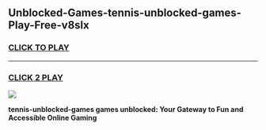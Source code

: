 
## Unblocked-Games-tennis-unblocked-games-Play-Free-v8slx
<h3>
<a href="https://premium76.site?title=tennis-unblocked-games&ref=10A">CLICK TO PLAY</a></h3>
<hr>

<h3>
<a href="https://premium76.site?title=tennis-unblocked-games&ref=10A">CLICK 2 PLAY</a>
  
</h3>

<a href="https://premium76.site?title=tennis-unblocked-games&ref=10A"><img src="https://clearcache.store/games.png"></a>


**tennis-unblocked-games games unblocked: Your Gateway to Fun and Accessible Online Gaming**
